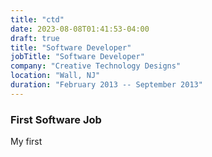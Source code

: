 ```yaml
---
title: "ctd"
date: 2023-08-08T01:41:53-04:00
draft: true
title: "Software Developer"
jobTitle: "Software Developer"
company: "Creative Technology Designs"
location: "Wall, NJ"
duration: "February 2013 -- September 2013"
---
```


### First Software Job

My first
